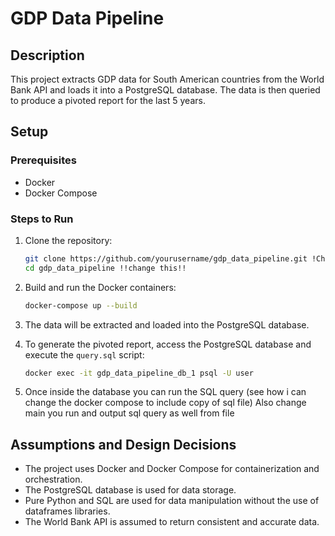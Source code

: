 # GDP Data Pipeline

## Description
This project extracts GDP data for South American countries from the World Bank API and loads it into a PostgreSQL database. The data is then queried to produce a pivoted report for the last 5 years.

## Setup

### Prerequisites
- Docker
- Docker Compose

### Steps to Run

1. Clone the repository:
    ```bash
    git clone https://github.com/yourusername/gdp_data_pipeline.git !Change this!!!
    cd gdp_data_pipeline !!change this!!
    ```

2. Build and run the Docker containers:
    ```bash
    docker-compose up --build
    ```

3. The data will be extracted and loaded into the PostgreSQL database.

4. To generate the pivoted report, access the PostgreSQL database and execute the `query.sql` script:
    ```bash
    docker exec -it gdp_data_pipeline_db_1 psql -U user
    ```
5. Once inside the database you can run the SQL query (see how i can change the docker compose to include copy of sql file)
Also change main you run and output sql query as well from file

## Assumptions and Design Decisions
- The project uses Docker and Docker Compose for containerization and orchestration.
- The PostgreSQL database is used for data storage.
- Pure Python and SQL are used for data manipulation without the use of dataframes libraries.
- The World Bank API is assumed to return consistent and accurate data.

